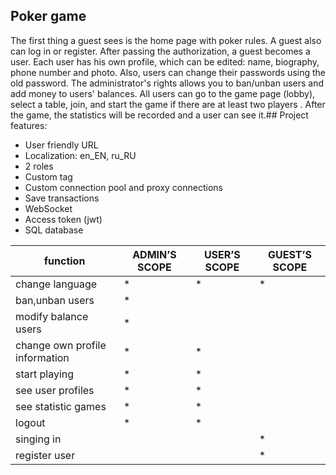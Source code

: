 ## Poker game
The first thing a guest sees is the home page with poker rules.
A guest also can log in or register. After passing the authorization, a guest becomes a user. Each user has his own profile, which can be edited: name, biography, phone number and photo. Also, users can change their passwords using the old password. The administrator's rights allows you to ban/unban users and add money to users' balances. All users can go to the game page (lobby), select a table, join, and start the game if there are at least two players . After the game, the statistics will be recorded and a user can see it.## Project features:
* User friendly URL
* Localization: en_EN, ru_RU
* 2 roles
* Custom tag
* Custom connection pool and proxy connections
* Save transactions
* WebSocket
* Access token (jwt)
* SQL database

function | ADMIN’S SCOPE | USER’S SCOPE | GUEST’S SCOPE
---------| --------------|----------------|---------------
change language| * | * | * |
ban,unban users | * |
modify balance users | *  |   |  |
change own profile information | * | * |
start playing | *  |  * |  |
see user profiles | *  |  * |  |
see statistic games | *  |  * |  |
logout | * | * |
singing in |   |   | * |
register user |   |   | * |
